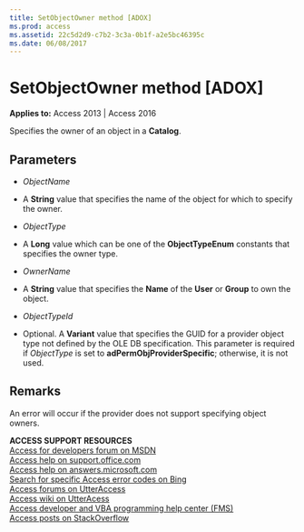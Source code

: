 ```yaml
---
title: SetObjectOwner method [ADOX]
ms.prod: access
ms.assetid: 22c5d2d9-c7b2-3c3a-0b1f-a2e5bc46395c
ms.date: 06/08/2017
---
```



# SetObjectOwner method [ADOX]

  

**Applies to:** Access 2013 | Access 2016



Specifies the owner of an object in a  **Catalog**.

## Parameters


-  _ObjectName_
    
- A  **String** value that specifies the name of the object for which to specify the owner.
    
-  _ObjectType_
    
- A  **Long** value which can be one of the **ObjectTypeEnum** constants that specifies the owner type.
    
-  _OwnerName_
    
- A  **String** value that specifies the **Name** of the **User** or **Group** to own the object.
    
-  _ObjectTypeId_
    
- Optional. A  **Variant** value that specifies the GUID for a provider object type not defined by the OLE DB specification. This parameter is required if _ObjectType_ is set to **adPermObjProviderSpecific**; otherwise, it is not used.
    

## Remarks

An error will occur if the provider does not support specifying object owners.

 **ACCESS SUPPORT RESOURCES**<br>
[Access for developers forum on MSDN](https://social.msdn.microsoft.com/Forums/office/en-US/home?forum=accessdev)<br>
[Access help on support.office.com](https://support.office.com/search/results?query=Access)<br>
[Access help on answers.microsoft.com](http://answers.microsoft.com/en-us/office/forum/access?page=1&tab=question&status=all&auth=1)<br>
[Search for specific Access error codes on Bing](http://www.bing.com/)<br>
[Access forums on UtterAccess](http://www.utteraccess.com/forum/index.php?act=idx)<br>
[Access wiki on UtterAcess](http://www.utteraccess.com/forum/index.php?act=idx)<br>
[Access developer and VBA programming help center (FMS)](http://www.fmsinc.com/MicrosoftAccess/developer/)<br>
[Access posts on StackOverflow](http://stackoverflow.com/questions/tagged/ms-access)

